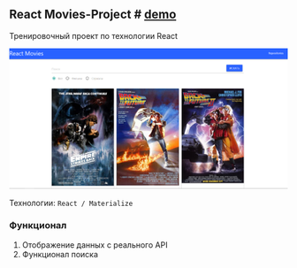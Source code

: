 ## React Movies-Project # [demo](https://vansalivan.github.io/React__MOVIES-PROJECT/)
Тренировочный проект по технологии React

![Screenshot](movie-project.png)

Технологии: `React / Materialize`

### Функционал
1) Отображение данных с реального API
2) Функционал поиска
